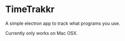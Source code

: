 # TimeTrakkr

A simple electron app to track what programs you use.

Currently only works on Mac OSX.